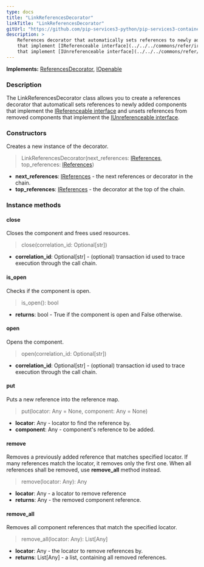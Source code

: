 ```yaml
---
type: docs
title: "LinkReferencesDecorator"
linkTitle: "LinkReferencesDecorator"
gitUrl: "https://github.com/pip-services3-python/pip-services3-container-python"
description: >
    References decorator that automatically sets references to newly added components
    that implement [IReferenceable interface](../../../commons/refer/ireferenceable) and unsets references from removed components
    that implement [IUnreferenceable interface](../../../commons/refer/iunreferenceable).
---
```


**Implements:** [ReferencesDecorator](../references_decorator), [IOpenable](../../../commons/run/iopenable)

### Description

The LinkReferencesDecorator class allows you to create a references decorator that automaticall sets references to newly added components that implement the [IReferenceable interface](../../../commons/refer/ireferenceable) and unsets references from removed components that implement the [IUnreferenceable interface](../../../commons/refer/iunreferenceable).

### Constructors
Creates a new instance of the decorator.

> LinkReferencesDecorator(next_references: [IReferences](../../../commons/refer/ireferences), top_references: [IReferences](../../../commons/refer/ireferences))

- **next_references**: [IReferences](../../../commons/refer/ireferences) - the next references or decorator in the chain.
- **top_references**: [IReferences](../../../commons/refer/ireferences) - the decorator at the top of the chain.

### Instance methods

#### close
Closes the component and frees used resources.

> close(correlation_id: Optional[str])
- **correlation_id**: Optional[str] - (optional) transaction id used to trace execution through the call chain.

#### is_open
Checks if the component is open.

> is_open(): bool
- **returns**: bool - True if the component is open and False otherwise.

#### open
Opens the component.

> open(correlation_id: Optional[str])
- **correlation_id**: Optional[str] - (optional) transaction id used to trace execution through the call chain.

#### put
Puts a new reference into the reference map.

> put(locator: Any = None, component: Any = None)
- **locator**: Any - locator to find the reference by.
- **component**: Any - component's reference to be added.


#### remove
Removes a previously added reference that matches specified locator.
If many references match the locator, it removes only the first one.
When all references shall be removed, use **remove_all** method instead.

> remove(locator: Any): Any
- **locator**: Any - a locator to remove reference
- **returns**: Any - the removed component reference.

#### remove_all
Removes all component references that match the specified locator.

> remove_all(locator: Any): List[Any]
- **locator**: Any - the locator to remove references by.
- **returns**: List[Any] - a list, containing all removed references.
